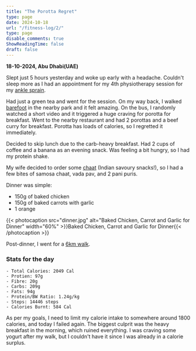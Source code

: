 ```yaml
---
title: "The Porotta Regret"
type: page
date: 2024-10-18
url: "/fitness-log/2/"
type: page
disable_comments: true
ShowReadingTime: false
draft: false
---
```

**18-10-2024, Abu Dhabi(UAE)**

Slept just 5 hours yesterday and woke up early with a headache. Couldn't sleep more as I had an appointment for my 4th physiotherapy session for my [ankle sprain](/journal/ankle-sprain/).

Had just a green tea and went for the session. On my way back, I walked [barefoot](/journal/barefoot-walking/) in the nearby park and it felt amazing. On the bus, I randomly watched a short video and it triggered a huge craving for porotta for breakfast. Went to the nearby restaurant and had 2 porottas and a beef curry for breakfast. Porotta has loads of calories, so I regretted it immediately.

Decided to skip lunch due to the carb-heavy breakfast. Had 2 cups of coffee and a banana as an evening snack. Was feeling a bit hungry, so I had my protein shake.

My wife decided to order some [chaat](https://en.wikipedia.org/wiki/Chaat) (Indian savoury snacks!), so I had a few bites of samosa chaat, vada pav, and 2 pani puris.

Dinner was simple:

- 150g of baked chicken
- 150g of baked carrots with garlic
- 1 orange

{{< photocaption src="dinner.jpg" alt="Baked Chicken, Carrot and Garlic for Dinner" width="60%" >}}Baked Chicken, Carrot and Garlic for Dinner{{< /photocaption >}}


Post-dinner, I went for a [6km walk](https://www.strava.com/activities/12687441136).


### Stats for the day

```
- Total Calories: 2049 Cal
- Protien: 97g
- Fibre: 20g
- Carbs: 209g
- Fats: 94g
- Protein/BW Ratio: 1.24g/kg
- Steps: 14446 steps
- Calories Burnt: 584 Cal

```

As per my goals, I need to limit my calorie intake to somewhere around 1800 calories, and today I failed again. The biggest culprit was the heavy breakfast in the morning, which ruined everything. I was craving some yogurt after my walk, but I couldn't have it since I was already in a calorie surplus.









